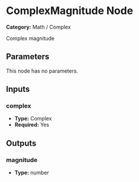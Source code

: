 
# ComplexMagnitude Node

**Category:** Math / Complex

Complex magnitude

## Parameters

This node has no parameters.

## Inputs


### complex
- **Type:** Complex
- **Required:** Yes



## Outputs


### magnitude
- **Type:** number




